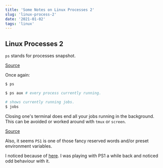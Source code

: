```yaml
---
title: 'Some Notes on Linux Processes 2'
slug: 'linux-process-2'
date: '2021-01-02'
tags: 'linux'
---
```


## Linux Processes 2

`ps` stands for processes snapshot.

[Source](https://btholt.github.io/complete-intro-to-linux-and-the-cli/processes)

Once again:

```bash
$ ps

$ ps aux # every process currently running.

# shows currently running jobs.
$ jobs
```

Closing one's terminal does end all your jobs running in the background.  This can be avoided or worked around with `tmux` or `screen`.

[Source](https://btholt.github.io/complete-intro-to-linux-and-the-cli/processes#foreground-and-background)

Also, it seems `PS1` is one of those fancy reserved words and/or preset environment variables.

I noticed because of [here](https://btholt.github.io/complete-intro-to-linux-and-the-cli/customize-your-shell#prompts).  I was playing with PS1 a while back and noticed odd behaviour with it.
